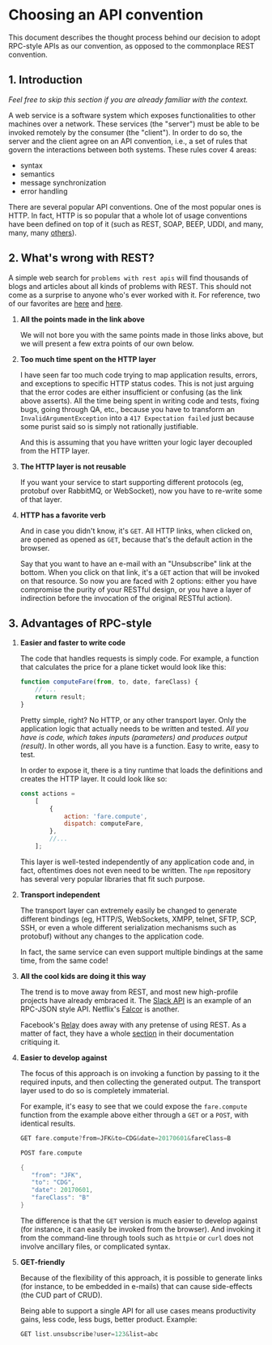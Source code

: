 # Choosing an API convention

This document describes the thought process behind our decision to adopt
RPC-style APIs as our convention, as opposed to the commonplace REST convention.

## 1. Introduction

_Feel free to skip this section if you are already familiar with the context._

A web service is a software system which exposes functionalities to other
machines over a network. These services (the "server") must be able to be
invoked remotely by the consumer (the "client"). In order to do so, the server
and the client agree on an API convention, i.e., a set of rules that govern the
interactions between both systems. These rules cover 4 areas:

* syntax
* semantics
* message synchronization
* error handling

There are several popular API conventions. One of the most popular ones is HTTP.
In fact, HTTP is so popular that a whole lot of usage conventions have been
defined on top of it (such as REST, SOAP, BEEP, UDDI, and many, many, many
[others](https://en.wikipedia.org/wiki/List_of_web_service_protocols)).

## 2. What's wrong with REST?

A simple web search for `problems with rest apis` will find thousands of blogs
and articles about all kinds of problems with REST. This should not come as a
surprise to anyone who's ever worked with it. For reference, two of our
favorites are [here](https://mmikowski.github.io/the_lie/) and [here](https://joost.vunderink.net/blog/2016/01/03/why-we-chose-json-rpc-over-rest/).

1. **All the points made in the link above**

   We will not bore you with the same points made in those links above, but we
   will present a few extra points of our own below.

1. **Too much time spent on the HTTP layer**

   I have seen far too much code trying to map application results, errors, and
   exceptions to specific HTTP status codes. This is not just arguing that the
   error codes are either insufficient or confusing (as the link above asserts).
   All the time being spent in writing code and tests, fixing bugs, going
   through QA, etc., because you have to transform an `InvalidArgumentException`
   into a `417 Expectation failed` just because some purist said so is simply
   not rationally justifiable.

   And this is assuming that you have written your logic layer decoupled from
   the HTTP layer.

1. **The HTTP layer is not reusable**

   If you want your service to start supporting different protocols (eg,
   protobuf over RabbitMQ, or WebSocket), now you have to re-write some of that
   layer.

1. **HTTP has a favorite verb**

   And in case you didn't know, it's `GET`. All HTTP links, when clicked on, are
   opened as opened as `GET`, because that's the default action in the browser.

   Say that you want to have an e-mail with an "Unsubscribe" link at the bottom.
   When you click on that link, it's a `GET` action that will be invoked on that
   resource. So now you are faced with 2 options: either you have compromise the
   purity of your RESTful design, or you have a layer of indirection before the
   invocation of the original RESTful action).

## 3. Advantages of RPC-style

1. **Easier and faster to write code**

   The code that handles requests is simply code. For example, a function that
   calculates the price for a plane ticket would look like this:

   ```javascript
   function computeFare(from, to, date, fareClass) {
       // ...
       return result;
   }
   ```

   Pretty simple, right? No HTTP, or any other transport layer. Only the
   application logic that actually needs to be written and tested. *All you have
   is code, which takes inputs (parameters) and produces output (result)*. In
   other words, all you have is a function. Easy to write, easy to test.

   In order to expose it, there is a tiny runtime that loads the definitions and
   creates the HTTP layer. It could look like so:

   ```javascript
   const actions =
       [
           {
               action: 'fare.compute',
               dispatch: computeFare,
           },
           //...
       ];
   ```

   This layer is well-tested independently of any application code and, in fact,
   oftentimes does not even need to be written. The `npm` repository has several
   very popular libraries that fit such purpose.

1. **Transport independent**

   The transport layer can extremely easily be changed to generate different
   bindings (eg, HTTP/S, WebSockets, XMPP, telnet, SFTP, SCP, SSH, or even a
   whole different serialization mechanisms such as protobuf) without any
   changes to the application code.

   In fact, the same service can even support multiple bindings at the same
   time, from the same code!

1. **All the cool kids are doing it this way**

   The trend is to move away from REST, and most new high-profile projects have
   already embraced it. The [Slack API](https://api.slack.com/methods) is an
   example of an RPC-JSON style API. Netflix's [Falcor](http://netflix.github.io/falcor/documentation/jsongraph.html) is
   another.

   Facebook's [Relay](https://facebook.github.io/react/blog/2015/05/01/graphql-introduction.html)
   does away with any pretense of using REST. As a matter of fact, they have a
   whole [section](https://facebook.github.io/react/blog/2015/05/01/graphql-introduction.html#rest) in their documentation critiquing it.

1. **Easier to develop against**

   The focus of this approach is on invoking a function by passing to it the
   required inputs, and then collecting the generated output. The transport
   layer used to do so is completely immaterial.

   For example, it's easy to see that we could expose the `fare.compute`
   function from the example above either through a `GET` or a `POST`, with
   identical results.

   ```c++
   GET fare.compute?from=JFK&to=CDG&date=20170601&fareClass=B
   ```

   ```c++
   POST fare.compute

   {
      "from": "JFK",
      "to": "CDG",
      "date": 20170601,
      "fareClass": "B"
   }
   ```

   The difference is that the `GET` version is much easier to develop against
   (for instance, it can easily be invoked from the browser). And invoking it
   from the command-line through tools such as `httpie` or `curl` does not
   involve ancillary files, or complicated syntax.

1. **GET-friendly**

   Because of the flexibility of this approach, it is possible to generate
   links (for instance, to be embedded in e-mails) that can cause side-effects
   (the CUD part of CRUD).

   Being able to support a single API for all use cases means productivity
   gains, less code, less bugs, better product. Example:

   ```c++
   GET list.unsubscribe?user=123&list=abc
   ```
